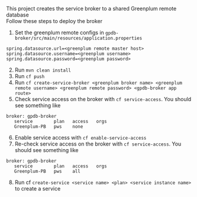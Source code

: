 
This project creates the service broker to a shared Greenplum remote database <br />
Follow these steps to deploy the broker <br />

1) Set the greenplum remote configs in `gpdb-broker/src/main/resources/application.properties`
```
spring.datasource.url=<greenplum remote master host>
spring.datasource.username=<greenplum username>
spring.datasource.password=<greenplum password>
```

2) Run `mvn clean install` 
3) Run `cf push`
4) Run `cf create-service-broker <greenplum broker name> <greenplum remote username> <greenplum remote password> <gpdb-broker app route>`
5) Check service access on the broker with `cf service-access`. You should see something like 
```
broker: gpdb-broker
   service        plan   access   orgs
   Greenplum-PB   pws    none

```
6) Enable service access with `cf enable-service-access`
7) Re-check service access on the broker with `cf service-access`. You should see something like 
```
broker: gpdb-broker
   service        plan   access   orgs
   Greenplum-PB   pws    all
```
8) Run cf `create-service <service name> <plan> <service instance name>` to create a service
